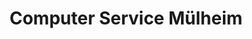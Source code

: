 ---
title: "Computer Service Mülheim"
url: /muelheim-an-der-ruhr/computer-service-muelheim/
shop: Computer
---